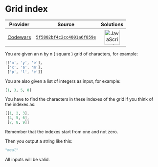 [_metadata_:generated]: - "true"

# Grid index

<!-- INFO TABLE BEGIN -->

| Provider                                        | Source                                                                               | Solutions                                                                                                                                                    |
| :---------------------------------------------: | :----------------------------------------------------------------------------------: | :----------------------------------------------------------------------------------------------------------------------------------------------------------: |
| [Codewars](../../../docs/providers/Codewars.md) | [`5f5802bf4c2cc4001a6f859e`](https://www.codewars.com/kata/5f5802bf4c2cc4001a6f859e) | [<img src="https://res.cloudinary.com/rascaltwo/image/upload/v1631924076/javascript_ehszr7.svg" alt="JavaScript" title="JavaScript" width="50" />](solve.js) |

<!-- INFO TABLE END -->

You are given an n by n ( square ) grid of characters, for example:

```python
[['m', 'y', 'e'], 
 ['x', 'a', 'm'], 
 ['p', 'l', 'e']]
```

You are also given a list of integers as input, for example:

```python
[1, 3, 5, 8]
```

You have to find the characters in these indexes of the grid if you think of the indexes as:

```python
[[1, 2, 3], 
 [4, 5, 6], 
 [7, 8, 9]]
```

Remember that the indexes start from one and not zero.

Then you output a string like this:

```python
"meal"
```

All inputs will be valid.
